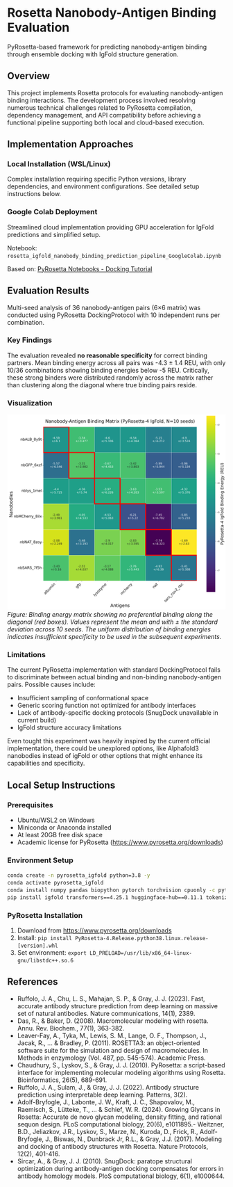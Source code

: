 # Rosetta Nanobody-Antigen Binding Evaluation

PyRosetta-based framework for predicting nanobody-antigen binding through ensemble docking with IgFold structure generation.

## Overview

This project implements Rosetta protocols for evaluating nanobody-antigen binding interactions. The development process involved resolving numerous technical challenges related to PyRosetta compilation, dependency management, and API compatibility before achieving a functional pipeline supporting both local and cloud-based execution.

## Implementation Approaches

### Local Installation (WSL/Linux)

Complex installation requiring specific Python versions, library dependencies, and environment configurations. See detailed setup instructions below.

### Google Colab Deployment

Streamlined cloud implementation providing GPU acceleration for IgFold predictions and simplified setup.

Notebook: `rosetta_igfold_nanobody_binding_prediction_pipeline_GoogleColab.ipynb`

Based on: [PyRosetta Notebooks - Docking Tutorial](https://github.com/RosettaCommons/PyRosetta.notebooks/tree/master/notebooks/12.00-Protein-Docking)

## Evaluation Results

Multi-seed analysis of 36 nanobody-antigen pairs (6×6 matrix) was conducted using PyRosetta DockingProtocol with 10 independent runs per combination.

### Key Findings

The evaluation revealed **no reasonable specificity** for correct binding partners. Mean binding energy across all pairs was -4.3 ± 1.4 REU, with only 10/36 combinations showing binding energies below -5 REU. Critically, these strong binders were distributed randomly across the matrix rather than clustering along the diagonal where true binding pairs reside.

### Visualization

![PyRosetta Binding Matrix](binding_matrix_pyrosetta4_igfold.png)
*Figure: Binding energy matrix showing no preferential binding along the diagonal (red boxes). Values represent the mean and with ± the standard deviation across 10 seeds. The uniform distribution of binding energies indicates insufficient specificity to be used in the subsequent experiments.*

### Limitations

The current PyRosetta implementation with standard DockingProtocol fails to discriminate between actual binding and non-binding nanobody-antigen pairs. Possible causes include:
- Insufficient sampling of conformational space
- Generic scoring function not optimized for antibody interfaces
- Lack of antibody-specific docking protocols (SnugDock unavailable in current build)
- IgFold structure accuracy limitations

Even tought this experiment was heavily inspired by the current official implementation, 
there could be unexplored options, like Alphafold3 nanobodies instead of igFold or other options that might enhance its capabilities and specificity.
## Local Setup Instructions

### Prerequisites

- Ubuntu/WSL2 on Windows
- Miniconda or Anaconda installed
- At least 20GB free disk space
- Academic license for PyRosetta (https://www.pyrosetta.org/downloads)

### Environment Setup

```bash
conda create -n pyrosetta_igfold python=3.8 -y
conda activate pyrosetta_igfold
conda install numpy pandas biopython pytorch torchvision cpuonly -c pytorch -y
pip install igfold transformers==4.25.1 huggingface-hub==0.11.1 tokenizers==0.13.2
```

### PyRosetta Installation

1. Download from https://www.pyrosetta.org/downloads
2. Install: `pip install PyRosetta-4.Release.python38.linux.release-[version].whl`
3. Set environment: `export LD_PRELOAD=/usr/lib/x86_64-linux-gnu/libstdc++.so.6`

## References

- Ruffolo, J. A., Chu, L. S., Mahajan, S. P., & Gray, J. J. (2023). Fast, accurate antibody structure prediction from deep learning on massive set of natural antibodies. Nature communications, 14(1), 2389.
- Das, R., & Baker, D. (2008). Macromolecular modeling with rosetta. Annu. Rev. Biochem., 77(1), 363-382.
- Leaver-Fay, A., Tyka, M., Lewis, S. M., Lange, O. F., Thompson, J., Jacak, R., ... & Bradley, P. (2011). ROSETTA3: an object-oriented software suite for the simulation and design of macromolecules. In Methods in enzymology (Vol. 487, pp. 545-574). Academic Press.
- Chaudhury, S., Lyskov, S., & Gray, J. J. (2010). PyRosetta: a script-based interface for implementing molecular modeling algorithms using Rosetta. Bioinformatics, 26(5), 689-691.
- Ruffolo, J. A., Sulam, J., & Gray, J. J. (2022). Antibody structure prediction using interpretable deep learning. Patterns, 3(2).
- Adolf-Bryfogle, J., Labonte, J. W., Kraft, J. C., Shapovalov, M., Raemisch, S., Lütteke, T., ... & Schief, W. R. (2024). Growing Glycans in Rosetta: Accurate de novo glycan modeling, density fitting, and rational sequon design. PLoS computational biology, 20(6), e1011895.- Weitzner, B.D., Jeliazkov, J.R., Lyskov, S., Marze, N., Kuroda, D., Frick, R., Adolf-Bryfogle, J., Biswas, N., Dunbrack Jr, R.L., & Gray, J.J. (2017). Modeling and docking of antibody structures with Rosetta. Nature Protocols, 12(2), 401-416.
- Sircar, A., & Gray, J. J. (2010). SnugDock: paratope structural optimization during antibody-antigen docking compensates for errors in antibody homology models. PloS computational biology, 6(1), e1000644.
